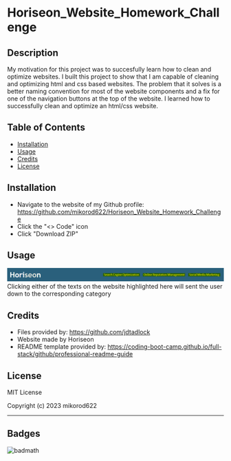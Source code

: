# Horiseon_Website_Homework_Challenge

## Description

My motivation for this project was to succesfully learn how to clean and optimize websites.
I built this project to show that I am capable of cleaning and optimizing html and css based websites.
The problem that it solves is a better naming convention for most of the website components and a fix for one of the navigation buttons at the top of the website.
I learned how to successfully clean and optimize an html/css website.

## Table of Contents

- [Installation](#installation)
- [Usage](#usage)
- [Credits](#credits)
- [License](#license)

## Installation

- Navigate to the website of my Github profile: https://github.com/mikorod622/Horiseon_Website_Homework_Challenge
- Click the "<> Code" icon
- Click "Download ZIP"

## Usage

![alt text](assets/images/site_navigation.png)
Clicking either of the texts on the website highlighted here will sent the user down to the corresponding category

## Credits

- Files provided by: https://github.com/jdtadlock
- Website made by Horiseon
- README template provided by: https://coding-boot-camp.github.io/full-stack/github/professional-readme-guide

## License

MIT License

Copyright (c) 2023 mikorod622


---

## Badges

![badmath](https://img.shields.io/github/languages/top/nielsenjared/badmath)

